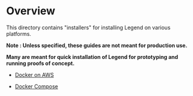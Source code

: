 # Overview

This directory contains "installers" for installing Legend on various platforms.

**Note : Unless specified, these guides are not meant for production use.**

**Many are meant for quick installation of Legend for prototyping and running proofs of concept.**

- [Docker on AWS](aws-docker/README.md)

- [Docker Compose](docker-compose/README.md)
